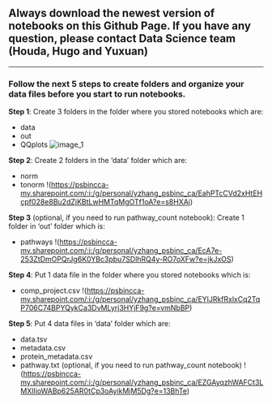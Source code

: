 ## Always download the newest version of notebooks on this Github Page. If you have any question, please contact Data Science team (Houda, Hugo and Yuxuan)

***
### Follow the next 5 steps to create folders and organize your data files before you start to run notebooks.
__Step 1__: Create 3 folders in the folder where you stored notebooks which are:
- data
- out
- QQplots
![image_1](https://psbincca-my.sharepoint.com/:i:/g/personal/yzhang_psbinc_ca/EZJtkg0TMY5Hr-bIdFZc32EB-toqSSv-akLFXU65G6nWuw?e=1ht3eb)

__Step 2__: Create 2 folders in the ‘data’ folder which are:
- norm
- tonorm
!(https://psbincca-my.sharepoint.com/:i:/g/personal/yzhang_psbinc_ca/EahPTcCVd2xHtEHcpf028e8Bu2dZjKBtLwHMTqMgOTf1oA?e=s8HXAj)

__Step 3__ (optional, if you need to run pathway_count notebook): Create 1 folder in ‘out’ folder which is:
- pathways
!(https://psbincca-my.sharepoint.com/:i:/g/personal/yzhang_psbinc_ca/EcA7e-253ZtDmOPQrJg6K0YBc3pbu7SDlhRQ4y-RO7oXFw?e=jkJxOS)

__Step 4__: Put 1 data file in the folder where you stored notebooks which is:
- comp_project.csv
!(https://psbincca-my.sharepoint.com/:i:/g/personal/yzhang_psbinc_ca/EYlJRkfRxlxCq2TqP706C74BPYQykCa3DvMLyrj3HYjF9g?e=vmNbBP)

__Step 5__: Put 4 data files in ‘data’ folder which are:
- data.tsv
- metadata.csv
- protein_metadata.csv
- pathway.txt (optional, if you need to run pathway_count notebook)
!(https://psbincca-my.sharepoint.com/:i:/g/personal/yzhang_psbinc_ca/EZGAyqzhWAFCt3LMXlIioWABp625AR0tCp3oAyikMjM5Dg?e=13BhTe)





